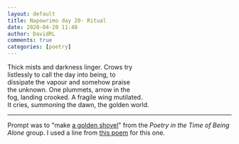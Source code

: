 ```yaml
---  
layout: default  
title: Napowrimo day 20- Ritual  
date: 2020-04-20 11:40  
author: DavidRL  
comments: true  
categories: [poetry]  
---  
```

Thick mists and darkness linger. Crows try  
listlessly to call the day into being, to  
dissipate the vapour and somehow praise  
the unknown. One plummets, arrow in the  
fog, landing crooked. A fragile wing mutilated.  
It cries, summoning the dawn, the golden world.  

***  

Prompt was to "make <a href="https://ypn.poetrysociety.org.uk/workshop/what-is-a-golden-shovel-with-peter-kahn/">a golden shovel</a>" from the<em> Poetry in the Time of Being Alone</em> group. I used a line from <a href="https://www.newyorker.com/magazine/2001/09/24/try-to-praise-the-mutilated-world">this poem</a> for this one.  
